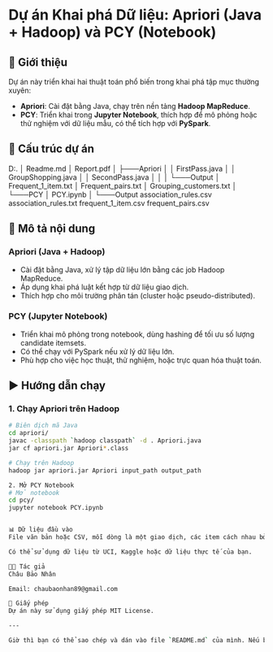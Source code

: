 # Dự án Khai phá Dữ liệu: Apriori (Java + Hadoop) và PCY (Notebook)

## 🧠 Giới thiệu

Dự án này triển khai hai thuật toán phổ biến trong khai phá tập mục thường xuyên:

- **Apriori**: Cài đặt bằng Java, chạy trên nền tảng **Hadoop MapReduce**.
- **PCY**: Triển khai trong **Jupyter Notebook**, thích hợp để mô phỏng hoặc thử nghiệm với dữ liệu mẫu, có thể tích hợp với **PySpark**.

## 📁 Cấu trúc dự án
D:.
    │   Readme.md
    │   Report.pdf
    │
    ├───Apriori
    │   │   FirstPass.java
    │   │   GroupShopping.java
    │   │   SecondPass.java
    │   │
    │   └───Output
    │           Frequent_1_item.txt
    │           Frequent_pairs.txt
    │           Grouping_customers.txt
    │
    └───PCY
        │   PCY.ipynb
        │
        └───Output
                association_rules.csv
                association_rules.txt
                frequent_1_item.csv
                frequent_pairs.csv
## 📌 Mô tả nội dung

### Apriori (Java + Hadoop)

- Cài đặt bằng Java, xử lý tập dữ liệu lớn bằng các job Hadoop MapReduce.
- Áp dụng khai phá luật kết hợp từ dữ liệu giao dịch.
- Thích hợp cho môi trường phân tán (cluster hoặc pseudo-distributed).

### PCY (Jupyter Notebook)

- Triển khai mô phỏng trong notebook, dùng hashing để tối ưu số lượng candidate itemsets.
- Có thể chạy với PySpark nếu xử lý dữ liệu lớn.
- Phù hợp cho việc học thuật, thử nghiệm, hoặc trực quan hóa thuật toán.

## ▶️ Hướng dẫn chạy

### 1. Chạy Apriori trên Hadoop

```bash
# Biên dịch mã Java
cd apriori/
javac -classpath `hadoop classpath` -d . Apriori.java
jar cf apriori.jar Apriori*.class

# Chạy trên Hadoop
hadoop jar apriori.jar Apriori input_path output_path

2. Mở PCY Notebook
# Mở notebook
cd pcy/
jupyter notebook PCY.ipynb


📊 Dữ liệu đầu vào
File văn bản hoặc CSV, mỗi dòng là một giao dịch, các item cách nhau bởi dấu phẩy hoặc khoảng trắng.

Có thể sử dụng dữ liệu từ UCI, Kaggle hoặc dữ liệu thực tế của bạn.

👨‍💻 Tác giả
Châu Bảo Nhân

Email: chaubaonhan89@gmail.com

📄 Giấy phép
Dự án này sử dụng giấy phép MIT License.

---

Giờ thì bạn có thể sao chép và dán vào file `README.md` của mình. Nếu bạn cần thêm bất kỳ sự trợ giúp nào khác, đừng ngần ngại liên hệ nhé! 😊
